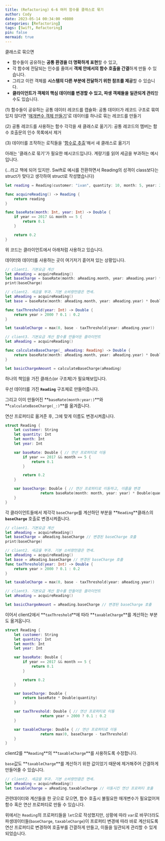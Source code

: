 ```yaml
---
title: (Refactoring) 6-6 여러 함수를 클래스로 묶기
author: Cody
date: 2023-05-14 00:34:00 +0800
categories: [Refactoring]
tags: [Swift, Refactoring]
pin: false
mermaid: true
---
```

클래스로 묶으면

- 함수들이 공유하는 **공통 환경을 더 명확하게 표현**할 수 있고,
- 각 함수에 전달되는 인수를 줄여서 **객체 안에서의 함수 호출을 간결**하게 만들 수 있습니다.
- 그리고 이런 객체를 **시스템의 다른 부분에 전달하기 위한 참조를 제공**할 수 있습니다.
- **클라이언트가 객체의 핵심 데이터를 변경할 수 있고, 파생 객체들을 일관되게 관리**할 수도 있습니다.

(1) 함수들이 공유하는 공통 데이터 레코드를 캡슐화: 공통 데이터가 레코드 구조로 묶여 있지 않다면 '[매개변수 객체 만들기](https://www.notion.so/Refactoring-6-5-a86122a05d824f76b3cbdb9104a8f79b?pvs=21)'로 데이터를 하나로 묶는 레코드를 만들기

(2) 공통 레코드를 사용하는 함수 각각을 새 클래스로 옮기기: 공통 레코드의 멤버는 함수 호출문의 인수 목록에서 제거

(3) 데이터를 조작하는 로직들을 '[함수로 추출](https://www.notion.so/Refactoring-6-1-3fbba6f486284146b426b6f19534b8fb?pvs=21)'해서 새 클래스로 옮기기

아래는 '클래스로 묶기'가 필요한 예시코드입니다. 계량기를 읽어 세금을 부과하는 예시입니다.

(...라고 책에 되어 있지만. Swift로 예시를 전환하면서 Reading의 성격이 class보다는 struct가 맞다고 생각하여 struct로 작성했습니다)

```swift
let reading = Reading(customer: "ivan", quantity: 10, month: 5, year: 2017) // struct

func acquireReading() -> Reading {
    return reading
}

func baseRate(month: Int, year: Int) -> Double {
    if year == 2017 && month == 5 {
        return 0.1
    }

    return 0.2
}
```

위 코드는 클라이언트에서 아래처럼 사용하고 있습니다.

데이터와 데이터를 사용하는 곳이 여기저기 흩어져 있는 상황입니다.

```swift
// client1. 기본요금 계산
let aReading = acquireReading()
let baseCharge = baseRate(month: aReading.month, year: aReading.year) * aReading.quantity.double
print(baseCharge)
```

```swift
// client2. 세금을 부과. 기본 소비량만큼은 면세.
let aReading = acquireReading()
let base = baseRate(month: aReading.month, year: aReading.year) * Double(aReading.quantity)

func taxThreshold(year: Int) -> Double {
    return year > 2000 ? 0.1 : 0.2
}

let taxableCharge = max(0, base - taxThreshold(year: aReading.year))
```

```swift
// client3. 기본요금 계산 함수를 만들어둔 클라이언트
let aReading = acquireReading()

func calculateBaseCharge(_ aReading: Reading) -> Double {
    return baseRate(month: aReading.month, year: aReading.year) * Double(aReading.quantity)
}

let basicChargeAmount = calculateBaseCharge(aReading)
```

하나의 책임을 가진 클래스(or 구조체)가 필요해보입니다.

우선 데이터를 가진 **`Reading`** 구조체로 만들어줍니다.

그리고 이미 만들어진 **`baseRate(month:year:)`**와 **`calculateBaseCharge(_:)`**를 옮겨줍니다.

연산 프로퍼티로 옮겨준 후, 그에 맞게 이름도 변경시켜줍니다.

```swift
struct Reading {
    let customer: String
    let quantity: Int
    let month: Int
    let year: Int

    var baseRate: Double { // 연산 프로퍼티로 이동
		if year == 2017 && month == 5 {
            return 0.1
        }

        return 0.2
    }

    var baseCharge: Double { // 연산 프로퍼티로 이동하고, 이름을 변경
				return baseRate(month: month, year: year) * Double(quantity)
    }
}
```

각 클라이언트들에서 제각각 `baseCharge`를 계산하던 부분을 **`Reading`**클래스의 **`baseCharge`** 호출로 변경시켜줍니다.

```swift
// client1. 기본요금 계산
let aReading = acquireReading()
let baseCharge = aReading.baseCharge // 변경된 baseCharge 호출
print(baseCharge)
```

```swift
// client2. 세금을 부과. 기본 소비량만큼은 면세.
let aReading = acquireReading()
let base = aReading.baseCharge // 변경된 baseCharge 호출
func taxThreshold(year: Int) -> Double {
    return year > 2000 ? 0.1 : 0.2
}

let taxableCharge = max(0, base - taxThreshold(year: aReading.year))
```

```swift
// client3. 기본요금 계산 함수를 만들어둔 클라이언트
let aReading = acquireReading()

let basicChargeAmount = aReading.baseCharge // 변경된 baseCharge 호출
```

이어서 client2에서 **`taxThreshold`**에 따라 **`taxableCharge`**를 계산하는 부분도 옮겨옵니다.

```swift
struct Reading {
    let customer: String
    let quantity: Int
    let month: Int
    let year: Int

    var baseRate: Double {
        if year == 2017 && month == 5 {
            return 0.1
        }

        return 0.2
    }

    var baseCharge: Double {
        return baseRate * Double(quantity)
    }

    var taxThreshold: Double { // 연산 프로퍼티로 이동
				return year > 2000 ? 0.1 : 0.2
    }

    var taxableCharge: Double { // 연산 프로퍼티로 이동
				return max(0, baseCharge - taxThreshold)
    }
}
```

client2를 **`Reading`**의 **`taxableCharge`**를 사용하도록 수정합니다.

`base`값도 **`taxableCharge`**를 계산하기 위한 값이었기 때문에 제거해주어 간결하게 만들어줄 수 있습니다.

```swift
// client2. 세금을 부과. 기본 소비량만큼은 면세.
let aReading = acquireReading()
let taxableCharge = aReading.taxableCharge // 이동시킨 연산 프로퍼티 호출
```

관련데이터와 계산들을 한 곳으로 모으면, 함수 호출시 불필요한 매개변수가 필요없어져 함수 혹은 연산 프로퍼티로 만들 수 있습니다.

위에서는 `Reading`의 프로퍼티들을 `let`으로 작성했지만, 상황에 따라 `var`로 바꾸더라도 파생데이터들(`baseCharge`, `taxableCharge`)이 프로퍼티 변경에 따라 바로 계산되도록 연산 프로퍼티로 변경하여 호출부를 간결하게 만들고, 이들을 일관되게 관리할 수 있게 되었습니다.